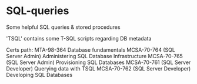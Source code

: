 # SQL-queries
Some helpful SQL queries & stored procedures

'TSQL' contains some T-SQL scripts regarding DB metadata

Certs path:
MTA-98-364 Database fundamentals
MCSA-70-764 (SQL Server Admin) Administering SQL Database Infrastructure
MCSA-70-765 (SQL Server Admin) Provisioning SQL Databases
MCSA-70-761 (SQL Server Developer) Querying data with TSQL
MCSA-70-762 (SQL Server Developer) Developing SQL Databases
